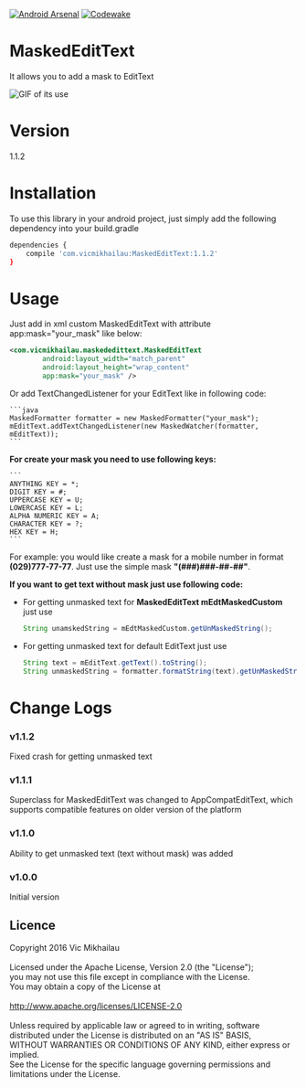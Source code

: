 [![Android Arsenal](https://img.shields.io/badge/Android%20Arsenal-MaskedEditText-green.svg?style=true)](https://android-arsenal.com/details/1/3659) [![Codewake](https://www.codewake.com/badges/ask_question.svg)](https://www.codewake.com/p/maskededittext)
# MaskedEditText

It allows you to add a mask to EditText

![GIF of its use](https://github.com/VicMikhailau/MaskedEditText/blob/master/resources/masked_edit_text.gif)

# Version

1.1.2

# Installation

To use this library in your android project, just simply add the following dependency into your build.gradle

```sh
dependencies {
    compile 'com.vicmikhailau:MaskedEditText:1.1.2'
}
```

# Usage

Just add in xml custom MaskedEditText with attribute app:mask="your_mask" like below:

```xml
<com.vicmikhailau.maskededittext.MaskedEditText
        android:layout_width="match_parent"
        android:layout_height="wrap_content"
        app:mask="your_mask" />
```
Or add TextChangedListener for your EditText like in following code:

    ```java
    MaskedFormatter formatter = new MaskedFormatter("your_mask");
    mEditText.addTextChangedListener(new MaskedWatcher(formatter, mEditText));
    ```

**For create your mask you need to use following keys:**

    ```
    ANYTHING KEY = *;
    DIGIT KEY = #;
    UPPERCASE KEY = U;
    LOWERCASE KEY = L;
    ALPHA NUMERIC KEY = A;
    CHARACTER KEY = ?;
    HEX KEY = H;
    ```

For example: you would like create a mask for a mobile number in format **(029)777-77-77**. Just use the simple mask **"(###)###-##-##"**.

**If you want to get text without mask just use following code:**
 - For getting unmasked text for **MaskedEditText mEdtMaskedCustom** just use
 
    ```java
    String unamskedString = mEdtMaskedCustom.getUnMaskedString();
    ```
 - For getting unmasked text for default EditText just use
 
    ```java
    String text = mEditText.getText().toString();
    String unmaskedString = formatter.formatString(text).getUnMaskedString();
    ```

# Change Logs

### v1.1.2

Fixed crash for getting unmasked text

### v1.1.1

Superclass for MaskedEditText was changed to AppCompatEditText, which supports compatible features on older version of the platform

### v1.1.0

Ability to get unmasked text (text without mask) was added

### v1.0.0

Initial version

## Licence
Copyright 2016 Vic Mikhailau<br />
<br />
Licensed under the Apache License, Version 2.0 (the "License");<br />
you may not use this file except in compliance with the License.<br />
You may obtain a copy of the License at<br />
<br />
   http://www.apache.org/licenses/LICENSE-2.0<br />
<br />
Unless required by applicable law or agreed to in writing, software<br />
distributed under the License is distributed on an "AS IS" BASIS,<br />
WITHOUT WARRANTIES OR CONDITIONS OF ANY KIND, either express or implied.<br />
See the License for the specific language governing permissions and<br />
limitations under the License.

